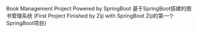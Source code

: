 Book Management Project Powered by SpringBoot 基于SpringBoot搭建的图书管理系统
(First Project Finished by Ziji with SpringBoot  Ziji的第一个SpringBoot项目)
